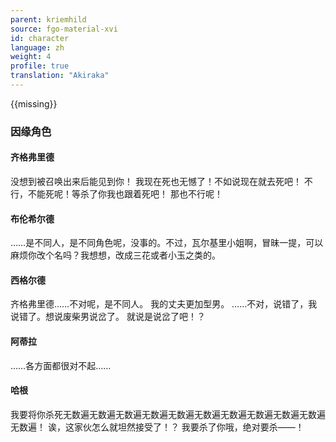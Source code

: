 ```yaml
---
parent: kriemhild
source: fgo-material-xvi
id: character
language: zh
weight: 4
profile: true
translation: "Akiraka"
---
```


{{missing}}

### 因缘角色

#### 齐格弗里德

没想到被召唤出来后能见到你！
我现在死也无憾了！不如说现在就去死吧！
不行，不能死呢！等杀了你我也跟着死吧！
那也不行呢！

#### 布伦希尔德

……是不同人，是不同角色呢，没事的。不过，瓦尔基里小姐啊，冒昧一提，可以麻烦你改个名吗？我想想，改成三花或者小玉之类的。

#### 西格尔德

齐格弗里德……不对呢，是不同人。
我的丈夫更加型男。
……不对，说错了，我说错了。想说废柴男说岔了。
就说是说岔了吧！？

#### 阿蒂拉

……各方面都很对不起……

#### 哈根

我要将你杀死无数遍无数遍无数遍无数遍无数遍无数遍无数遍无数遍无数遍无数遍无数遍！
诶，这家伙怎么就坦然接受了！？
我要杀了你哦，绝对要杀——！
